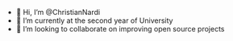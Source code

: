 - 👋 Hi, I’m @ChristianNardi
- 🌱 I’m currently at the second year of University
- 💞️ I’m looking to collaborate on improving open source projects

<!---
ChristianNardi/ChristianNardi is a ✨ special ✨ repository because its `README.md` (this file) appears on your GitHub profile.
You can click the Preview link to take a look at your changes.
--->
